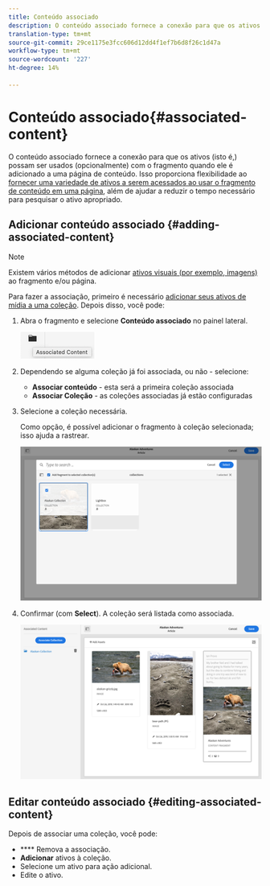 ```yaml
---
title: Conteúdo associado
description: O conteúdo associado fornece a conexão para que os ativos possam ser (opcionalmente) usados com o fragmento quando ele for adicionado a uma página de conteúdo.
translation-type: tm+mt
source-git-commit: 29ce1175e3fcc606d12dd4f1ef7b6d8f26c1d47a
workflow-type: tm+mt
source-wordcount: '227'
ht-degree: 14%

---
```



# Conteúdo associado{#associated-content}

O conteúdo associado fornece a conexão para que os ativos (isto é,) possam ser usados (opcionalmente) com o fragmento quando ele é adicionado a uma página de conteúdo. Isso proporciona flexibilidade ao [fornecer uma variedade de ativos a serem acessados ao usar o fragmento de conteúdo em uma página](/help/sites-cloud/authoring/fundamentals/content-fragments.md#using-associated-content), além de ajudar a reduzir o tempo necessário para pesquisar o ativo apropriado.

## Adicionar conteúdo associado {#adding-associated-content}

>[!NOTE]
>
>Existem vários métodos de adicionar [ativos visuais (por exemplo, imagens)](/help/assets/content-fragments/content-fragments.md#fragments-with-visual-assets) ao fragmento e/ou página.

Para fazer a associação, primeiro é necessário [adicionar seus ativos de mídia a uma coleção](/help/assets/manage-collections.md). Depois disso, você pode:

1. Abra o fragmento e selecione **Conteúdo associado** no painel lateral.

   ![Conteúdo associado](assets/cfm-assoc-content-01.png)

1. Dependendo se alguma coleção já foi associada, ou não - selecione:

   * **Associar conteúdo**  - esta será a primeira coleção associada
   * **Associar Coleção**  - as coleções associadas já estão configuradas

1. Selecione a coleção necessária.

   Como opção, é possível adicionar o fragmento à coleção selecionada; isso ajuda a rastrear.

   ![Selecionar coleção](assets/cfm-assoc-content-02.png)

1. Confirmar (com **Select**). A coleção será listada como associada.

   ![cfm-6420-05](assets/cfm-assoc-content-03.png)

## Editar conteúdo associado {#editing-associated-content}

Depois de associar uma coleção, você pode:

* **** Remova a associação.
* **Adicionar** ativos à coleção.
* Selecione um ativo para ação adicional.
* Edite o ativo.

